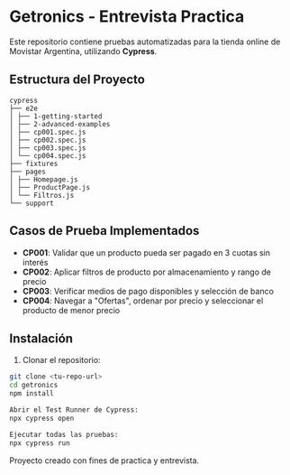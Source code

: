# Getronics - Entrevista Practica

Este repositorio contiene pruebas automatizadas para la tienda online de Movistar Argentina, utilizando **Cypress**.

## Estructura del Proyecto
```
cypress
├── e2e
│ ├── 1-getting-started
│ ├── 2-advanced-examples
│ ├── cp001.spec.js
│ ├── cp002.spec.js
│ ├── cp003.spec.js
│ └── cp004.spec.js
├── fixtures
├── pages
│ ├── Homepage.js
│ ├── ProductPage.js
│ └── Filtros.js
└── support
```

## Casos de Prueba Implementados

- **CP001**: Validar que un producto pueda ser pagado en 3 cuotas sin interés  
- **CP002**: Aplicar filtros de producto por almacenamiento y rango de precio  
- **CP003**: Verificar medios de pago disponibles y selección de banco  
- **CP004**: Navegar a "Ofertas", ordenar por precio y seleccionar el producto de menor precio  


## Instalación

1. Clonar el repositorio:

```bash
git clone <tu-repo-url>
cd getronics
npm install

Abrir el Test Runner de Cypress:
npx cypress open

Ejecutar todas las pruebas:
npx cypress run

```
Proyecto creado con fines de practica y entrevista. 
